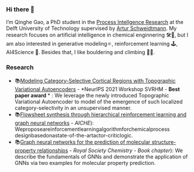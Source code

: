 ### Hi there 👋

I’m Qinghe Gao, a PhD student in the [Process Intellgence Research](https://www.pi-research.org/) at the Delft University of Technology supervised by [Artur Schweidtmann](https://www.linkedin.com/in/schweidtmann/). My research focuses on artificial intelligence in chemical enginnering :hammer_and_wrench::robot:, but I am also interested in generative modeling:atom_symbol:, reinforcement learning 🕹, AI4Science 🧪. Besides that, I like bouldering and climbing :climbing_man:.


### Research

- 📚[Modeling Category-Selective Cortical Regions with Topographic Variational Autoencoders](https://arxiv.org/abs/2110.13911) - *NeurIPS 2021 Workshop SVRHM - **Best paper award** * : We leverage the newly introduced Topographic Variational Autoencoder to model of the emergence of such localized category-selectivity in an unsupervised manner.
- 📚[Flowsheet synthesis through hierarchical reinforcement learning and graph neural networks](https://aiche.onlinelibrary.wiley.com/doi/pdfdirect/10.1002/aic.17938) - *AICHE*): Weproposeareinforcementlearningalgorithmforchemicalprocess designbasedonastate-of-the-artactor-criticlogic.
- 📚[Graph neural networks for the prediction of molecular structure-property relationships](https://arxiv.org/pdf/2208.04852.pdf) - *Royal Society Chemistry - Book chapter*): We describe the fundamentals of GNNs and demonstrate the application of GNNs via two examples for molecular property prediction.
